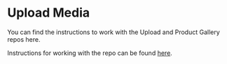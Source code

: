 # Upload Media

You can find the instructions to work with the Upload and Product Gallery repos here.

Instructions for working with the repo can be found [here](https://github.com/cloudinary-training/cld-bd-product-gallery/blob/master/README.md).